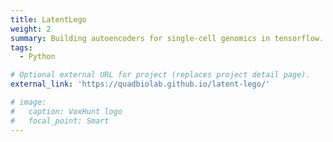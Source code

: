 ```yaml
---
title: LatentLego
weight: 2
summary: Building autoencoders for single-cell genomics in tensorflow.
tags:
  - Python

# Optional external URL for project (replaces project detail page).
external_link: 'https://quadbiolab.github.io/latent-lego/'

# image:
#   caption: VoxHunt logo
#   focal_point: Smart
---
```


